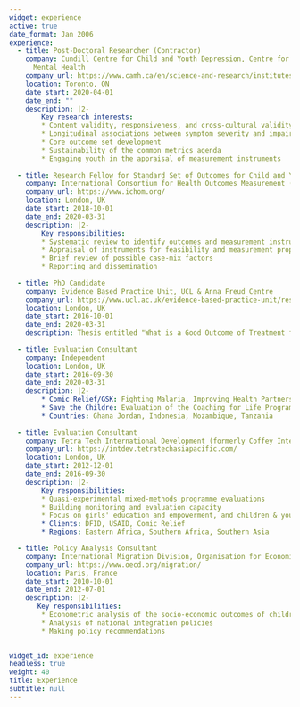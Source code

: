 ```yaml
---
widget: experience
active: true
date_format: Jan 2006
experience:
  - title: Post-Doctoral Researcher (Contractor)
    company: Cundill Centre for Child and Youth Depression, Centre for Addiction and
      Mental Health
    company_url: https://www.camh.ca/en/science-and-research/institutes-and-centres/cundill-centre-for-child-and-youth-depression
    location: Toronto, ON
    date_start: 2020-04-01
    date_end: ""
    description: |2-
        Key research interests:
        * Content validity, responsiveness, and cross-cultural validity of functioning scales
        * Longitudinal associations between symptom severity and impairment
        * Core outcome set development
        * Sustainability of the common metrics agenda
        * Engaging youth in the appraisal of measurement instruments
        
  - title: Research Fellow for Standard Set of Outcomes for Child and Youth Anxiety and Depression
    company: International Consortium for Health Outcomes Measurement (ICHOM)
    company_url: https://www.ichom.org/
    location: London, UK
    date_start: 2018-10-01
    date_end: 2020-03-31
    description: |2-
        Key responsibilities:
        * Systematic review to identify outcomes and measurement instruments
        * Appraisal of instruments for feasibility and measurement properties
        * Brief review of possible case-mix factors
        * Reporting and dissemination
          
  - title: PhD Candidate
    company: Evidence Based Practice Unit, UCL & Anna Freud Centre
    company_url: https://www.ucl.ac.uk/evidence-based-practice-unit/research/phd-projects
    location: London, UK
    date_start: 2016-10-01
    date_end: 2020-03-31
    description: Thesis entitled "What is a Good Outcome of Treatment for Adolescent Depression? A Mixed-Methods Exploration of Measurement, Concepts, and Priorities",           supervised by Miranda Wolpert & Julian Edbrooke Childs.
      
  - title: Evaluation Consultant
    company: Independent
    location: London, UK
    date_start: 2016-09-30
    date_end: 2020-03-31
    description: |2-
        * Comic Relief/GSK: Fighting Malaria, Improving Health Partnership
        * Save the Childre: Evaluation of the Coaching for Life Programme
        * Countries: Ghana Jordan, Indonesia, Mozambique, Tanzania
        
  - title: Evaluation Consultant
    company: Tetra Tech International Development (formerly Coffey International)
    company_url: https://intdev.tetratechasiapacific.com/
    location: London, UK
    date_start: 2012-12-01
    date_end: 2016-09-30
    description: |2-
        Key responsibilities:
        * Quasi-experimental mixed-methods programme evaluations
        * Building monitoring and evaluation capacity
        * Focus on girls' education and empowerment, and children & youth at risk
        * Clients: DFID, USAID, Comic Relief
        * Regions: Eastern Africa, Southern Africa, Southern Asia

  - title: Policy Analysis Consultant
    company: International Migration Division, Organisation for Economic Co-operation and Development (OECD)
    company_url: https://www.oecd.org/migration/
    location: Paris, France
    date_start: 2010-10-01
    date_end: 2012-07-01
    description: |2-
       Key responsibilities:
        * Econometric analysis of the socio-economic outcomes of children of migrants
        * Analysis of national integration policies
        * Making policy recommendations
                     

widget_id: experience
headless: true
weight: 40
title: Experience
subtitle: null
---
```

